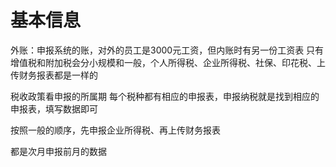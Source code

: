 # 基本信息

外账：申报系统的账，对外的员工是3000元工资，但内账时有另一份工资表
只有增值税和附加税会分小规模和一般，个人所得税、企业所得税、社保、印花税、上传财务报表都是一样的

税收政策看申报的所属期
每个税种都有相应的申报表，申报纳税就是找到相应的申报表，填写数据即可

按照一般的顺序，先申报企业所得税、再上传财务报表

都是次月申报前月的数据

